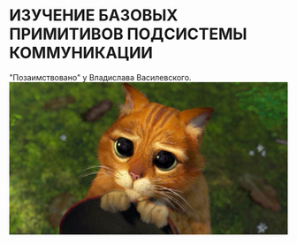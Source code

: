 # ИЗУЧЕНИЕ БАЗОВЫХ ПРИМИТИВОВ ПОДСИСТЕМЫ КОММУНИКАЦИИ

"Позаимствовано" у Владислава Василевского.
![alt text](figures/please.jpg)